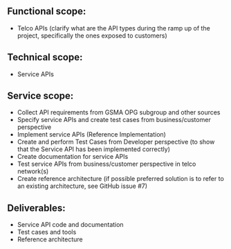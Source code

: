 ## Functional scope:
- Telco APIs (clarify what are the API types during the ramp up of the project, specifically the ones exposed to customers)

## Technical scope:
- Service APIs

## Service scope:
- Collect API requirements from GSMA OPG subgroup and other sources
- Specify service APIs and create test cases from business/customer perspective
- Implement service APIs (Reference Implementation)
- Create and perform Test Cases from Developer perspective (to show that the Service API has been implemented correctly)
- Create documentation for service APIs
- Test service APIs from business/customer perspective in telco network(s)
- Create reference architecture (if possible preferred solution is to refer to an existing architecture, see GitHub issue #7)

## Deliverables:
- Service API code and documentation
- Test cases and tools
- Reference architecture
